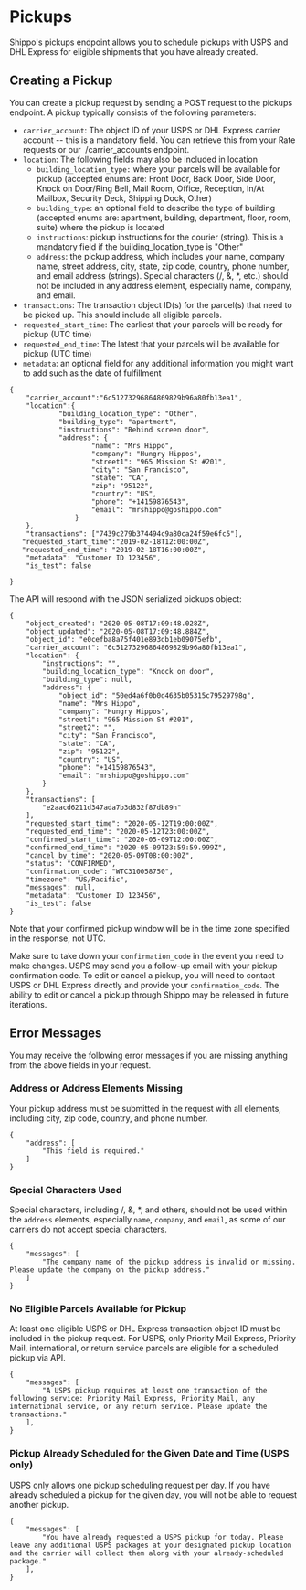 Pickups
=======

Shippo's pickups endpoint allows you to schedule pickups with USPS and DHL Express for eligible shipments that you have already created.

Creating a Pickup
-----------------

You can create a pickup request by sending a POST request to the pickups endpoint. A pickup typically consists of the following parameters:

-   `carrier_account`: The object ID of your USPS or DHL Express carrier account -- this is a mandatory field. You can retrieve this from your Rate requests or our  /carrier_accounts endpoint.
-   `location`: The following fields may also be included in location
    -   `building_location_type:` where your parcels will be available for pickup (accepted enums are: Front Door, Back Door, Side Door, Knock on Door/Ring Bell, Mail Room, Office, Reception, In/At Mailbox, Security Deck, Shipping Dock, Other)
    -   `building_type`: an optional field to describe the type of building (accepted enums are: apartment, building, department, floor, room, suite) where the pickup is located
    -   `instructions`: pickup instructions for the courier (string). This is a mandatory field if the building_location_type is "Other"
    -   `address`: the pickup address, which includes your name, company name, street address, city, state, zip code, country, phone number, and email address (strings). Special characters (/, &, *, etc.) should not be included in any address element, especially name, company, and email.
-   `transactions`: The transaction object ID(s) for the parcel(s) that need to be picked up. This should include all eligible parcels.
-   `requested_start_time`: The earliest that your parcels will be ready for pickup (UTC time)
-   `requested_end_time`: The latest that your parcels will be available for pickup (UTC time)
-   `metadata`: an optional field for any additional information you might want to add such as the date of fulfillment

```
{
    "carrier_account":"6c51273296864869829b96a80fb13ea1",
    "location":{
            "building_location_type": "Other",
            "building_type": "apartment",
            "instructions": "Behind screen door",
            "address": {
                    "name": "Mrs Hippo",
                    "company": "Hungry Hippos",
                    "street1": "965 Mission St #201",
                    "city": "San Francisco",
                    "state": "CA",
                    "zip": "95122",
                    "country": "US",
                    "phone": "+14159876543",
                    "email": "mrshippo@goshippo.com"
                }
    },
    "transactions": ["7439c279b374494c9a80ca24f59e6fc5"],
   "requested_start_time":"2019-02-18T12:00:00Z",
   "requested_end_time": "2019-02-18T16:00:00Z",
    "metadata": "Customer ID 123456",
    "is_test": false

}
```

The API will respond with the JSON serialized pickups object:

```
{
    "object_created": "2020-05-08T17:09:48.028Z",
    "object_updated": "2020-05-08T17:09:48.884Z",
    "object_id": "e0cefba8a75f401e893db1eb09075efb",
    "carrier_account": "6c51273296864869829b96a80fb13ea1",
    "location": {
        "instructions": "",
        "building_location_type": "Knock on door",
        "building_type": null,
        "address": {
            "object_id": "50ed4a6f0b0d4635b05315c79529798g",
            "name": "Mrs Hippo",
            "company": "Hungry Hippos",
            "street1": "965 Mission St #201",
            "street2": "",
            "city": "San Francisco",
            "state": "CA",
            "zip": "95122",
            "country": "US",
            "phone": "+14159876543",
            "email": "mrshippo@goshippo.com"
        }
    },
    "transactions": [
        "e2aacd6211d347ada7b3d832f87db89h"
    ],
    "requested_start_time": "2020-05-12T19:00:00Z",
    "requested_end_time": "2020-05-12T23:00:00Z",
    "confirmed_start_time": "2020-05-09T12:00:00Z",
    "confirmed_end_time": "2020-05-09T23:59:59.999Z",
    "cancel_by_time": "2020-05-09T08:00:00Z",
    "status": "CONFIRMED",
    "confirmation_code": "WTC310058750",
    "timezone": "US/Pacific",
    "messages": null,
    "metadata": "Customer ID 123456",
    "is_test": false
}
```

Note that your confirmed pickup window will be in the time zone specified in the response, not UTC.

Make sure to take down your `confirmation_code` in the event you need to make changes. USPS may send you a follow-up email with your pickup confirmation code. To edit or cancel a pickup, you will need to contact USPS or DHL Express directly and provide your `confirmation_code`. The ability to edit or cancel a pickup through Shippo may be released in future iterations.

Error Messages
--------------

You may receive the following error messages if you are missing anything from the above fields in your request.

### Address or Address Elements Missing

Your pickup address must be submitted in the request with all elements, including city, zip code, country, and phone number.

```
{
    "address": [
        "This field is required."
    ]
}
```

### Special Characters Used

Special characters, including /, &, *, and others, should not be used within the `address` elements, especially `name`, `company`, and `email`, as some of our carriers do not accept special characters.

```
{
    "messages": [
        "The company name of the pickup address is invalid or missing. Please update the company on the pickup address."
    ]
}
```

### No Eligible Parcels Available for Pickup

At least one eligible USPS or DHL Express transaction object ID must be included in the pickup request. For USPS, only Priority Mail Express, Priority Mail, international, or return service parcels are eligible for a scheduled pickup via API.

```
{
    "messages": [
        "A USPS pickup requires at least one transaction of the following service: Priority Mail Express, Priority Mail, any international service, or any return service. Please update the transactions."
    ],
}
```

### Pickup Already Scheduled for the Given Date and Time (USPS only)

USPS only allows one pickup scheduling request per day. If you have already scheduled a pickup for the given day, you will not be able to request another pickup.

```
{
    "messages": [
        "You have already requested a USPS pickup for today. Please leave any additional USPS packages at your designated pickup location and the carrier will collect them along with your already-scheduled package."
    ],
}
```